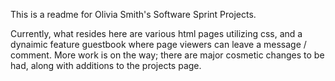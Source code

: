 This is a readme for Olivia Smith's Software Sprint Projects.

Currently, what resides here are various html pages utilizing css, and a dynaimic
feature  guestbook where page viewers can leave a message / comment. 
More work is on the way; there are major cosmetic changes to be had, along with additions to the projects page.
